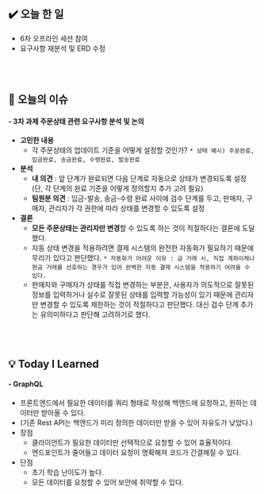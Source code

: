 <h2 id="✔️-오늘-한-일">✔️ 오늘 한 일</h2>
<ul>
<li>6차 오프라인 세션 참여</li>
<li>요구사항 재분석 및 ERD 수정</li>
</ul>
<br />
<br />

<h2 id="👀-오늘의-이슈">👀 오늘의 이슈</h2>
<h4 id="--3차-과제-주문상태-관련-요구사항-분석-및-논의">- 3차 과제 주문상태 관련 요구사항 분석 및 논의</h4>
<ul>
<li><strong>고민한 내용</strong><ul>
<li>각 주문상태의 업데이트 기준을 어떻게 설정할 것인가?
<code>* 상태 예시) 주문완료, 입금완료, 송금완료, 수령완료, 발송완료</code></li>
</ul>
</li>
<li><strong>분석</strong><ul>
<li><strong>내 의견</strong> : 앞 단계가 완료되면 다음 단계로 자동으로 상태가 변경되도록 설정
(단, 각 단계의 완료 기준을 어떻게 정의할지 추가 고려 필요)</li>
<li><strong>팀원분 의견</strong> : 입금-발송, 송금-수령 완료 사이에 검수 단계를 두고, 판매자, 구매자, 관리자가 각 권한에 따라 상태를 변경할 수 있도록 설정</li>
</ul>
</li>
<li><strong>결론</strong><ul>
<li><strong>모든 주문상태는 관리자만 변경</strong>할 수 있도록 하는 것이 적절하다는 결론에 도달했다.</li>
<li>자동 상태 변경을 적용하려면 결제 시스템의 완전한 자동화가 필요하기 때문에 무리가 있다고 판단했다.
<code>* 자동화가 어려운 이유 : 금 거래 시, 직접 계좌이체나 현금 거래를 선호하는 경우가 있어 완벽한 자동 결제 시스템을 적용하기 어려울 수 있다.</code></li>
<li>판매자와 구매자가 상태를 직접 변경하는 부분은, 사용자가 의도적으로 잘못된 정보를 입력하거나 실수로 잘못된 상태를 입력할 가능성이 있기 때문에 관리자만 변경할 수 있도록 제한하는 것이 적절하다고 판단했다. 대신 검수 단계 추가는 유의미하다고 판단해 고려하기로 했다.</li>
</ul>
</li>
</ul>
<br />
<br />

<h2 id="💡-today-i-learned">💡 Today I Learned</h2>
<h4 id="--graphql">- GraphQL</h4>
<ul>
<li>프론트엔드에서 필요한 데이터를 쿼리 형태로 작성해 백엔드에 요청하고, 원하는 데이터만 받아올 수 있다.</li>
<li>(기존 Rest API는 백엔드가 미리 정의한 데이터만 받을 수 있어 자유도가 낮았다.)</li>
<li>장점<ul>
<li>클라이언트가 필요한 데이터만 선택적으로 요청할 수 있어 효율적이다.</li>
<li>엔드포인트가 줄어들고 데이터 요청이 명확해져 코드가 간결해질 수 있다.</li>
</ul>
</li>
<li>단점<ul>
<li>초기 학습 난이도가 높다.</li>
<li>모든 데이터를 요청할 수 있어 보안에 취약할 수 있다.</li>
</ul>
</li>
</ul>